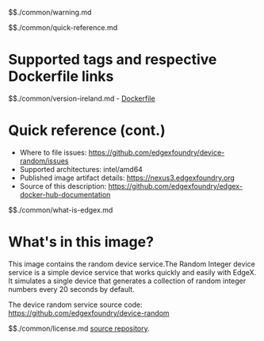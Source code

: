 $$./common/warning.md

$$./common/quick-reference.md

# Supported tags and respective Dockerfile links

$$./common/version-ireland.md
        - [Dockerfile](https://github.com/edgexfoundry/device-random/blob/v1.3.2/Dockerfile)

# Quick reference (cont.)

- Where to file issues: https://github.com/edgexfoundry/device-random/issues
- Supported architectures: intel/amd64
- Published image artifact details: https://nexus3.edgexfoundry.org
- Source of this description: https://github.com/edgexfoundry/edgex-docker-hub-documentation

$$./common/what-is-edgex.md

# What's in this image?

This image contains the random device service.The Random Integer device service is a simple device service that works quickly and easily with EdgeX. It simulates a single device that generates a collection of random integer numbers every 20 seconds by default.

The device random service source code: <https://github.com/edgexfoundry/device-random>

$$./common/license.md
[source repository](https://github.com/edgexfoundry/device-random/blob/v1.3.2/Attribution.txt).
